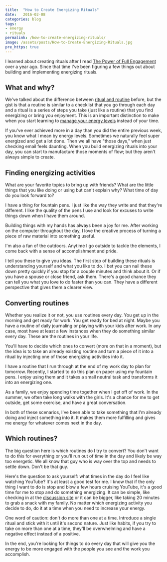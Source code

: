 ```yaml
---
title:  "How to Create Energizing Rituals"
date:   2016-02-08
categories: blog
tags:
- energy
- rituals
permalink: /how-to-create-energizing-rituals/
image: /assets/posts/How-to-Create-Energizing-Rituals.jpg
pre_https: true
---
```

I learned about creating rituals after I read [The Power of Full Engagement](http://joebuhlig.com/power-full-engagement-book-review/) over a year ago. Since that time I've been figuring a few things out about building and implementing energizing rituals.
<!--more-->

## What and why?

We've talked about the difference between [ritual and routine](http://joebuhlig.com/routine-vs-ritual/) before, but the gist is that a routine is similar to a checklist that you go through each day and a ritual is a series of steps you take (just like a routine) that you find energizing or bring you enjoyment. This is an important distinction to make when you start learning to [manage your energy levels](http://joebuhlig.com/power-full-engagement-book-review/) instead of your time.

If you've ever achieved more in a day than you did the entire previous week, you know what I mean by energy levels. Sometimes we naturally feel super energized and get a lot done. Then we all have "those days," when just checking email feels daunting. When you build energizing rituals into your day, you can start to manufacture those moments of flow; but they aren't always simple to create.

## Finding energizing activities

What are your favorite topics to bring up with friends? What are the little things that you like doing or using but can't explain why? What time of day do you look forward to?

I have a thing for fountain pens. I just like the way they write and that they're different. I like the quality of the pens I use and look for excuses to write things down when I have them around.

Building things with my hands has always been a joy for me. After working on the computer throughout the day, I love the creative process of turning a piece of raw material into something useful.

I'm also a fan of the outdoors. Anytime I go outside to tackle the elements, I come back with a sense of accomplishment and pride.

I tell you these to give you ideas. The first step of building these rituals is understanding yourself and what you like to do. I bet you can nail these down pretty quickly if you stop for a couple minutes and think about it. Or if you have a spouse or close friend, ask them. There's a good chance they can tell you what you love to do faster than you can. They have a different perspective that gives them a clearer view.

## Converting routines

Whether you realize it or not, you use routines every day. You get up in the morning and get ready for work. You get ready for bed at night. Maybe you have a routine of daily journaling or playing with your kids after work. In any case, most have at least a few instances when they do something similar every day. These are the routines in your life.

You'll have to decide which ones to convert (more on that in a moment), but the idea is to take an already existing routine and turn a piece of it into a ritual by injecting one of those energizing activities into it. 

I have a routine that I run through at the end of my work day to plan for tomorrow. Recently, I started to do this plan on paper using my fountain pens. I enjoy using them and it takes a small neutral task and transforms it into an energizing one.

As a family, we enjoy spending time together when I get off of work. In the summer, we often take long walks with the girls. It's a chance for me to get outside, get some exercise, and have a great conversation.

In both of these scenarios, I've been able to take something that I'm already doing and inject something into it. It makes them more fulfilling and gives me energy for whatever comes next in the day.

## Which routines?

The big question here is which routines do I try to convert? You don't want to do this for everything or you'll run out of time in the day and likely be way too energetic. We all know that guy who is way over the top and needs to settle down. Don't be that guy.

Here's the question to ask yourself: what times in the day do I feel like watching YouTube? It's at least a good test for me. I know that if the only thing I want to do is stop and blow a few hours cruising YouTube, it's a good time for me to stop and do something energizing. It can be simple, like checking in at the [discussion site](http://discussion.joebuhlig.com) or it can be bigger, like taking 20 minutes to grab a snack with my family. No matter which energizing activity you decide to do, do it at a time when you need to increase your energy.

One word of caution: don't do more than one at a time. Introduce a single ritual and stick with it until it's second nature. Just like habits, if you try to take on more than one at a time, they'll be overwhelming and have a negative effect instead of a positive.

In the end, you're looking for things to do every day that will give you the energy to be more engaged with the people you see and the work you accomplish.
